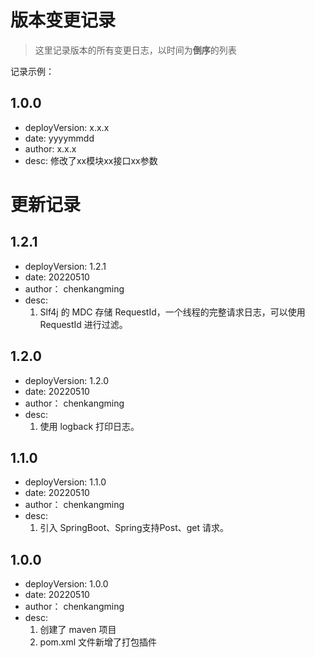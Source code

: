 # 版本变更记录
> 这里记录版本的所有变更日志，以时间为**倒序**的列表

记录示例：

1.0.0
---------------
- deployVersion: x.x.x
- date: yyyymmdd
- author: x.x.x
- desc: 修改了xx模块xx接口xx参数


更新记录
===============
1.2.1
----------------
- deployVersion: 1.2.1
- date: 20220510
- author： chenkangming
- desc:
  1. Slf4j 的 MDC 存储 RequestId，一个线程的完整请求日志，可以使用 RequestId 进行过滤。

1.2.0
----------------
- deployVersion: 1.2.0
- date: 20220510
- author： chenkangming
- desc:
  1. 使用 logback 打印日志。
  
1.1.0
----------------
- deployVersion: 1.1.0
- date: 20220510
- author： chenkangming
- desc:
  1. 引入 SpringBoot、Spring支持Post、get 请求。

1.0.0
----------------
- deployVersion: 1.0.0
- date: 20220510
- author： chenkangming
- desc: 
    1. 创建了 maven 项目
    2. pom.xml 文件新增了打包插件

